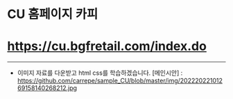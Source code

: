 # CU 홈페이지 카피
# https://cu.bgfretail.com/index.do
-----
+ 이미지 자료를 다운받고 html css를 학습하겠습니다.
[메인시안] : https://github.com/carrepe/sample_CU/blob/master/img/20222022101269158140268212.jpg
